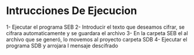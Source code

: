 # Intrucciones De Ejecucion

1- Ejecutar el programa SEB
2- Introducir el texto que deseamos cifrar, se cifrara automaticamente y se guardara el archivo
3- En la carpeta SEB el al archivo que se generó, lo movemos al proyecto carpeta SDB
4- Ejecutar el programa SDB y arrojara l mensaje descifrado
